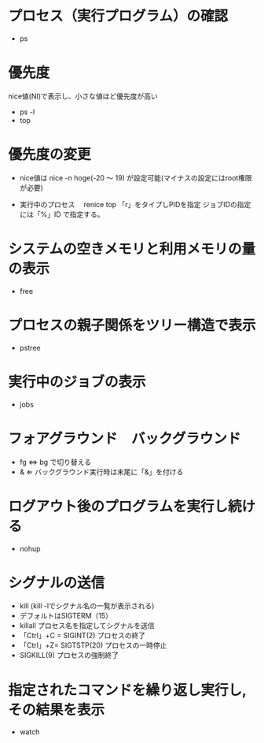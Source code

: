 # プロセス（実行プログラム）の確認
- ps

# 優先度
nice値(NI)で表示し、小さな値ほど優先度が高い
- ps -l
- top

# 優先度の変更
- nice値は nice -n hoge(-20 ～ 19) が設定可能(マイナスの設定にはroot権限が必要)

- 実行中のプロセス
　renice
  top 「r」をタイプしPIDを指定
  ジョブIDの指定には「%」ID で指定する。
  
# システムの空きメモリと利用メモリの量の表示
- free

# プロセスの親子関係をツリー構造で表示
- pstree

# 実行中のジョブの表示
- jobs

# フォアグラウンド　バックグラウンド
- fg ⇔ bg で切り替える 
- & ⇐ バックグラウンド実行時は末尾に「&」を付ける

# ログアウト後のプログラムを実行し続ける
- nohup

# シグナルの送信
- kill (kill -lでシグナル名の一覧が表示される)
- デフォルトはSIGTERM（15）
- killall プロセス名を指定してシグナルを送信
- 「Ctrl」+C = SIGINT(2) プロセスの終了
- 「Ctrl」+Z= SIGTSTP(20) プロセスの一時停止
- SIGKILL(9) プロセスの強制終了

# 指定されたコマンドを繰り返し実行し,その結果を表示
- watch
